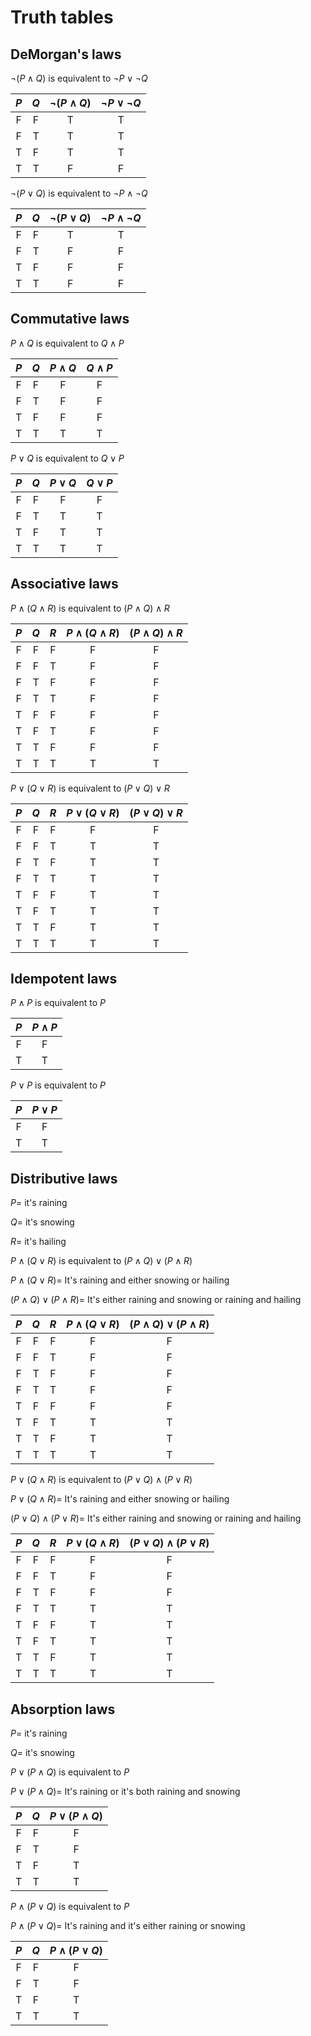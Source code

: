 # Truth tables

## DeMorgan's laws 

$\neg(P \land Q)$ is equivalent to $\neg P \lor \neg Q$

|  $P$  |  $Q$  | $\neg(P \land Q)$ | $\neg P \lor \neg Q$ |
| :---: | :---: | :---------------: | :------------------: |
|   F   |   F   |         T         |          T           |
|   F   |   T   |         T         |          T           |
|   T   |   F   |         T         |          T           |
|   T   |   T   |         F         |          F           |

$\neg(P \lor Q)$ is equivalent to $\neg P \land \neg Q$

|  $P$  |  $Q$  | $\neg(P \lor Q)$ | $\neg P \land \neg Q$ |
| :---: | :---: | :--------------: | :-------------------: |
|   F   |   F   |        T         |           T           |
|   F   |   T   |        F         |           F           |
|   T   |   F   |        F         |           F           |
|   T   |   T   |        F         |           F           |

## Commutative laws

$P \land Q$ is equivalent to $Q \land P$

|  $P$  |  $Q$  | $P \land Q$ | $Q \land P$ |
| :---: | :---: | :---------: | :---------: |
|   F   |   F   |      F      |      F      |
|   F   |   T   |      F      |      F      |
|   T   |   F   |      F      |      F      |
|   T   |   T   |      T      |      T      |

$P \lor Q$ is equivalent to $Q \lor P$

|  $P$  |  $Q$  | $P \lor Q$ | $Q \lor P$ |
| :---: | :---: | :--------: | :--------: |
|   F   |   F   |     F      |     F      |
|   F   |   T   |     T      |     T      |
|   T   |   F   |     T      |     T      |
|   T   |   T   |     T      |     T      |

## Associative laws

$P \land (Q \land R)$ is equivalent to $(P \land Q) \land R$

|  $P$  |  $Q$  |  $R$  | $P \land (Q \land R)$ | $(P \land Q) \land R$ |
| :---: | :---: | :---: | :-------------------: | :-------------------: |
|   F   |   F   |   F   |           F           |           F           |
|   F   |   F   |   T   |           F           |           F           |
|   F   |   T   |   F   |           F           |           F           |
|   F   |   T   |   T   |           F           |           F           |
|   T   |   F   |   F   |           F           |           F           |
|   T   |   F   |   T   |           F           |           F           |
|   T   |   T   |   F   |           F           |           F           |
|   T   |   T   |   T   |           T           |           T           |


$P \lor (Q \lor R)$ is equivalent to $(P \lor Q) \lor R$

|  $P$  |  $Q$  |  $R$  | $P \lor (Q \lor R)$ | $(P \lor Q) \lor R$ |
| :---: | :---: | :---: | :-----------------: | :-----------------: |
|   F   |   F   |   F   |          F          |          F          |
|   F   |   F   |   T   |          T          |          T          |
|   F   |   T   |   F   |          T          |          T          |
|   F   |   T   |   T   |          T          |          T          |
|   T   |   F   |   F   |          T          |          T          |
|   T   |   F   |   T   |          T          |          T          |
|   T   |   T   |   F   |          T          |          T          |
|   T   |   T   |   T   |          T          |          T          |

## Idempotent laws

$P \land P$ is equivalent to $P$

|  $P$  | $P \land P$ |
| :---: | :---------: |
|   F   |      F      |
|   T   |      T      |

$P \lor P$ is equivalent to $P$

|  $P$  | $P \lor P$ |
| :---: | :--------: |
|   F   |     F      |
|   T   |     T      |

## Distributive laws

$P=$ it's raining

$Q=$ it's snowing

$R=$ it's hailing

$P \land (Q \lor R)$ is equivalent to $(P \land Q) \lor (P \land R)$

$P \land (Q \lor R)=$ It's raining and either snowing or hailing

$(P \land Q) \lor (P \land R)=$ It's either raining and snowing or raining and hailing

|  $P$  |  $Q$  |  $R$  | $P \land (Q \lor R)$ | $(P \land Q) \lor (P \land R)$ |
| :---: | :---: | :---: | :------------------: | :----------------------------: |
|   F   |   F   |   F   |          F           |               F                |
|   F   |   F   |   T   |          F           |               F                |
|   F   |   T   |   F   |          F           |               F                |
|   F   |   T   |   T   |          F           |               F                |
|   T   |   F   |   F   |          F           |               F                |
|   T   |   F   |   T   |          T           |               T                |
|   T   |   T   |   F   |          T           |               T                |
|   T   |   T   |   T   |          T           |               T                |


$P \lor (Q \land R)$ is equivalent to $(P \lor Q) \land (P \lor R)$

$P \lor (Q \land R)=$ It's raining and either snowing or hailing

$(P \lor Q) \land (P \lor R)=$ It's either raining and snowing or raining and hailing

|  $P$  |  $Q$  |  $R$  | $P \lor (Q \land R)$ | $(P \lor Q) \land (P \lor R)$ |
| :---: | :---: | :---: | :------------------: | :---------------------------: |
|   F   |   F   |   F   |          F           |               F               |
|   F   |   F   |   T   |          F           |               F               |
|   F   |   T   |   F   |          F           |               F               |
|   F   |   T   |   T   |          T           |               T               |
|   T   |   F   |   F   |          T           |               T               |
|   T   |   F   |   T   |          T           |               T               |
|   T   |   T   |   F   |          T           |               T               |
|   T   |   T   |   T   |          T           |               T               |

## Absorption laws

$P=$ it's raining

$Q=$ it's snowing


$P \lor (P \land Q)$ is equivalent to $P$

$P \lor (P \land Q)=$ It's raining or it's both raining and snowing

|  $P$  |  $Q$  | $P \lor (P \land Q)$ |
| :---: | :---: | :------------------: |
|   F   |   F   |          F           |
|   F   |   T   |          F           |
|   T   |   F   |          T           |
|   T   |   T   |          T           |

$P \land (P \lor Q)$ is equivalent to $P$

$P \land (P \lor Q)=$ It's raining and it's either raining or snowing

|  $P$  |  $Q$  | $P \land (P \lor Q)$ |
| :---: | :---: | :------------------: |
|   F   |   F   |          F           |
|   F   |   T   |          F           |
|   T   |   F   |          T           |
|   T   |   T   |          T           |